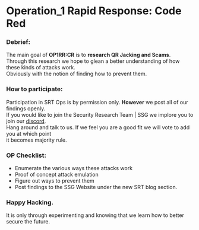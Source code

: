 # Operation_1 Rapid Response: Code Red  
### Debrief:  
The main goal of **OP1RR:CR** is to **research QR Jacking and Scams**.  
Through this research we hope to glean a better understanding of how these kinds of attacks work.  
Obviously with the notion of finding how to prevent them.  

### How to participate:
Participation in SRT Ops is by permission only. **However** we post all of our findings openly.  
If you would like to join the Security Research Team | SSG we implore you to join our [discord](https://discord.gg/zRqrtb2yZB).  
Hang around and talk to us. If we feel you are a good fit we will vote to add you at which point  
it becomes majority rule.  

### OP Checklist:  
- Enumerate the various ways these attacks work
- Proof of concept attack emulation
- Figure out ways to prevent them
- Post findings to the SSG Website under the new SRT blog section.

### Happy Hacking.
It is only through experimenting and knowing that we learn how to better secure the future.
